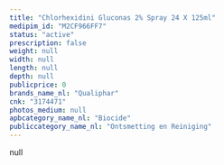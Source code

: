 ```yaml
---
title: "Chlorhexidini Gluconas 2% Spray 24 X 125ml"
medipim_id: "M2CF966FF7"
status: "active"
prescription: false
weight: null
width: null
length: null
depth: null
publicprice: 0
brands_name_nl: "Qualiphar"
cnk: "3174471"
photos_medium: null
apbcategory_name_nl: "Biocide"
publiccategory_name_nl: "Ontsmetting en Reiniging"
---
```

null
